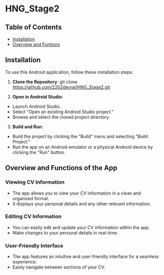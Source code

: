 # HNG_Stage2

## Table of Contents
- [Installation](#installation)
- [Overview and Funtions](#OverviewAndFuntions)

## Installation

To use this Android application, follow these installation steps:

1. **Clone the Repository**: 
git clone https://github.com/2202devraj/HNG_Stage2.git


2. **Open in Android Studio**: 
- Launch Android Studio.
- Select "Open an existing Android Studio project."
- Browse and select the cloned project directory.

3. **Build and Run**:
- Build the project by clicking the "Build" menu and selecting "Build Project."
- Run the app on an Android emulator or a physical Android device by clicking the "Run" button.

## Overview and Functions of the App

### Viewing CV Information
- The app allows you to view your CV information in a clean and organized format.
- It displays your personal details and any other relevant information.

### Editing CV Information
- You can easily edit and update your CV information within the app.
- Make changes to your personal details in real-time.

### User-Friendly Interface
- The app features an intuitive and user-friendly interface for a seamless experience.
- Easily navigate between sections of your CV.
